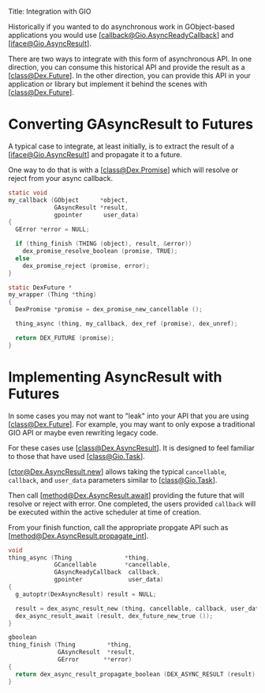 Title: Integration with GIO

Historically if you wanted to do asynchronous work in GObject-based applications you would use [callback@Gio.AsyncReadyCallback] and [iface@Gio.AsyncResult].

There are two ways to integrate with this form of asynchronous API.
In one direction, you can consume this historical API and provide the result as a [class@Dex.Future].
In the other direction, you can provide this API in your application or library but implement it behind the scenes with [class@Dex.Future].

# Converting GAsyncResult to Futures

A typical case to integrate, at least initially, is to extract the result of a [iface@Gio.AsyncResult] and propagate it to a future.

One way to do that is with a [class@Dex.Promise] which will resolve or reject from your async callback.

```c
static void
my_callback (GObject      *object,
             GAsyncResult *result,
             gpointer      user_data)
{
  GError *error = NULL;

  if (thing_finish (THING (object), result, &error))
    dex_promise_resolve_boolean (promise, TRUE);
  else
    dex_promise_reject (promise, error);
}

static DexFuture *
my_wrapper (Thing *thing)
{
  DexPromise *promise = dex_promise_new_cancellable ();

  thing_async (thing, my_callback, dex_ref (promise), dex_unref);

  return DEX_FUTURE (promise);
}
```

# Implementing AsyncResult with Futures

In some cases you may not want to "leak" into your API that you are using [class@Dex.Future].
For example, you may want to only expose a traditional GIO API or maybe even rewriting legacy code.

For these cases use [class@Dex.AsyncResult].
It is designed to feel familiar to those that have used [class@Gio.Task].

[ctor@Dex.AsyncResult.new] allows taking the typical `cancellable`, `callback`, and `user_data` parameters similar to [class@Gio.Task].

Then call [method@Dex.AsyncResult.await] providing the future that will resolve or reject with error.
One completed, the users provided `callback` will be executed within the active scheduler at time of creation.

From your finish function, call the appropriate propgate API such as [method@Dex.AsyncResult.propagate_int].

```c
void
thing_async (Thing               *thing,
             GCancellable        *cancellable,
             GAsyncReadyCallback  callback,
             gpointer             user_data)
{
  g_autoptr(DexAsyncResult) result = NULL;

  result = dex_async_result_new (thing, cancellable, callback, user_data);
  dex_async_result_await (result, dex_future_new_true ());
}

gboolean
thing_finish (Thing         *thing,
              GAsyncResult  *result,
              GError       **error)
{
  return dex_async_result_propagate_boolean (DEX_ASYNC_RESULT (result), error);
}
```
